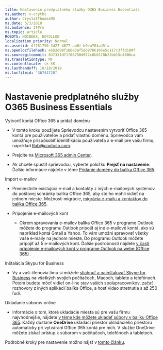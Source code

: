 ```yaml
---
title: Nastavenie predplatného služby O365 Business Essentials
ms.author: v-crytho
author: CrystalThomasMS
ms.date: 5/3/2018
ms.audience: ITPro
ms.topic: article
ROBOTS: NOINDEX, NOFOLLOW
localization_priority: Normal
ms.assetid: df781750-3d27-4077-ab0f-b9ea764ad5fa
ms.openlocfilehash: e6b2d98f166e3af5eb9786106e5c117c3ffd109f
ms.sourcegitcommit: 037331d71f06750d972c0b6278b23bb15c4806ca
ms.translationtype: MT
ms.contentlocale: sk-SK
ms.lasthandoff: 10/18/2019
ms.locfileid: "36744728"
---
```

# <a name="setting-up-your-o365-business-essentials-subscription"></a>Nastavenie predplatného služby O365 Business Essentials

Vytvoriť kontá Office 365 a pridať doménu
  
- V tomto kroku použijete Sprievodcu nastavením vytvoriť Office 365 kontá pre používateľov a pridať vlastnú doménu. Sprievodca vám umožňuje prispôsobiť identifikáciu používateľa a e-mail pre vašu firmu, napríklad [Rob@contoso.com](mailto:rob@contoso.com).
    
- Prejdite na [Microsoft 365 admin Center](https://login.partner.microsoftonline.cn/).
    
- Ak chcete spustiť sprievodcu, vyberte položku **Prejsť na nastavenie**. Ďalšie informácie nájdete v téme [Pridanie domény do balíka Office 365](https://docs.microsoft.com/office365/admin/setup/add-domain).
    
Import e-mailov
  
- Premiestnite existujúci e-mail a kontakty z iných e-mailových systémov do poštovej schránky balíka Office 365, aby ste ho mohli vidieť na jednom mieste. Možnosti migrácie, [migrácia e-mailu a kontaktov do balíka Office 365](https://docs.microsoft.com/office365/admin/setup/migrate-email-and-contacts-admin).
    
- Pripojenie e-mailových kont
    
  - Okrem spravovania e-mailov balíka Office 365 v programe Outlook môžete do programu Outlook pripojiť aj iné e-mailové kontá, ako sú napríklad kontá Gmail a Yahoo. To vám umožní spravovať všetky vaše e-maily na jednom mieste. Do programu Outlook môžete pripojiť až 5 e-mailových kont. Ďalšie podrobnosti nájdete [v časti pripojenie e-mailových kont v programe Outlook na webe (Office 365)](https://support.office.com/Article/Connect-email-accounts-in-Outlook-on-the-web-Office-365-d7012ff0-924f-4f78-8aca-c3912d886c4d) . 
    
Inštalácia Skypu for Business
  
- Vy a vaši členovia tímu si môžete [stiahnuť a nainštalovať Skype for Business](https://support.office.com/Article/download-and-install-Skype-for-Business-8a0d4da8-9d58-44f9-9759-5c8f340cb3fb) na všetkých svojich počítačoch, Macoch, tablete a telefónoch. Potom budete môcť vidieť on-line stav vašich spolupracovníkov, začať rozhovory z iných aplikácií balíka Office, a hosť video stretnutia s až 250 ľudí. 
    
Ukladanie súborov online
  
- Informácie o tom, ktoré ukladacie miesta sú pre vašu firmu najvhodnejšie, nájdete [v téme kde môžete ukladať súbory v balíku Office 365](https://support.office.com/article/c7c20284-bc94-47f4-9728-d28e9daf0790.aspx). Každý dostane **OneDrive** ukladací priestor ukladacieho priestoru automaticky pri vytváraní Office 365 kontá pre nich. V službe OneDrive môžete získať prístup k súborom v počítačoch, telefónoch a tabletoch. 
    
Podrobné kroky pre nastavenie možno nájsť v [tomto článku](https://docs.microsoft.com/office365/admin/setup/setup).
  

